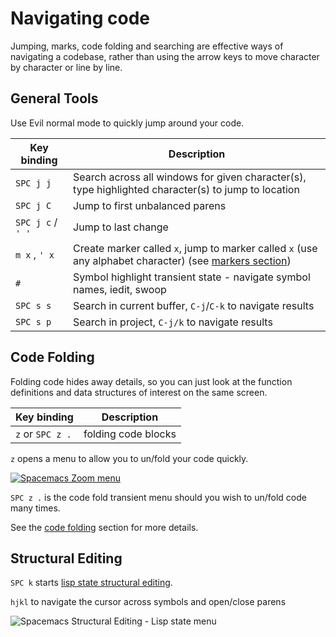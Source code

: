 # Navigating code
Jumping, marks, code folding and searching are effective ways of navigating a codebase, rather than using the arrow keys to move character by character or line by line.

## General Tools
Use Evil normal mode to quickly jump around your code.

| Key binding      | Description                                                                                                          |
|-------------------|----------------------------------------------------------------------------------------------------------------------|
| `SPC j j`         | Search across all windows for given character(s), type highlighted character(s) to jump to location                  |
| `SPC j C`         | Jump to first unbalanced parens                                                                                      |
| `SPC j c` / `' '` | Jump to last change                                                                                                  |
| `m x` , `' x`     | Create marker called `x`, jump to marker called `x` (use any alphabet character) (see [markers section](markers.md)) |
| `#`               | Symbol highlight transient state - navigate symbol names, iedit, swoop                                               |
| `SPC s s`         | Search in current buffer, `C-j`/`C-k` to navigate results                                                            |
| `SPC s p`         | Search in project, `C-j/k` to navigate results                                                                       |


## Code Folding

Folding code hides away details, so you can just look at the function definitions and data structures of interest on the same screen.

| Key binding      | Description         |
|------------------|---------------------|
| `z` or `SPC z .` | folding code blocks |

`z` opens a menu to allow you to un/fold your code quickly.

[![Spacemacs Zoom menu](/images/spacemacs-vim-normal-z-menu.png)](/images/spacemacs-vim-normal-z-menu.png)

`SPC z .` is the code fold transient menu should you wish to un/fold code many times.

See the [code folding](/navigating-code/code-folding.md) section for more details.


## Structural Editing

`SPC k` starts [lisp state structural editing](/structural-editing/).

`hjkl` to navigate the cursor across symbols and open/close parens

![Spacemacs Structural Editing - Lisp state menu](/images/spacemacs-lisp-state-menu.png)
